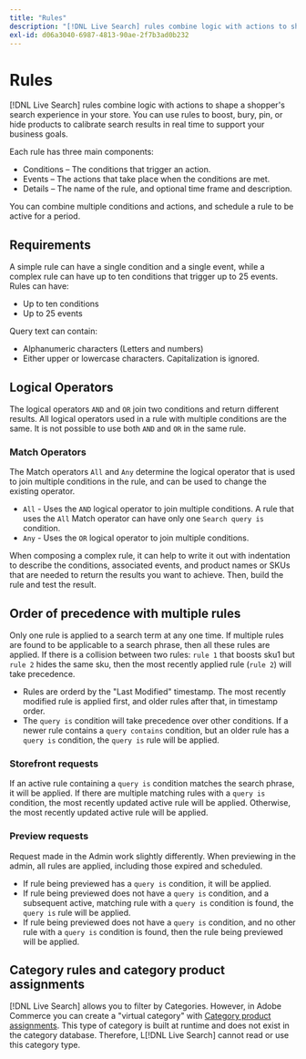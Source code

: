 ```yaml
---
title: "Rules"
description: "[!DNL Live Search] rules combine logic with actions to shape the shopping experience."
exl-id: d06a3040-6987-4813-90ae-2f7b3ad0b232
---
```

# Rules

[!DNL Live Search] rules combine logic with actions to shape a shopper's search experience in your store. You can use rules to boost, bury, pin, or hide products to calibrate search results in real time to support your business goals.

Each rule has three main components:

* Conditions – The conditions that trigger an action.
* Events – The actions that take place when the conditions are met.
* Details – The name of the rule, and optional time frame and description.

You can combine multiple conditions and actions, and schedule a rule to be active for a period.

## Requirements

A simple rule can have a single condition and a single event, while a complex rule can have up to ten conditions that trigger up to 25 events.
Rules can have:

* Up to ten conditions
* Up to 25 events

Query text can contain:

* Alphanumeric characters (Letters and numbers)
* Either upper or lowercase characters. Capitalization is ignored.

## Logical Operators

The logical operators `AND` and `OR` join two conditions and return different results. All logical operators used in a rule with multiple conditions are the same. It is not possible to use both `AND` and `OR` in the same rule.

### Match Operators

The Match operators `All` and `Any` determine the logical operator that is used to join multiple conditions in the rule, and can be used to change the existing operator.

* `All` - Uses the `AND` logical operator to join multiple conditions. A rule that uses the `All` Match operator can have only one `Search query is` condition.
* `Any` - Uses the `OR` logical operator to join multiple conditions.

When composing a complex rule, it can help to write it out with indentation to describe the conditions, associated events, and product names or SKUs that are needed to return the results you want to achieve. Then, build the rule and test the result.

## Order of precedence with multiple rules

Only one rule is applied to a search term at any one time.
If multiple rules are found to be applicable to a search phrase, then all these rules are applied. If there is a collision between two rules: `rule 1` that boosts sku1 but `rule 2` hides the same sku, then the most recently applied rule (`rule 2`) will take precedence.

* Rules are orderd by the "Last Modified" timestamp. The most recently modified rule is applied first, and older rules after that, in timestamp order.
* The `query is` condition will take precedence over other conditions. If a newer rule contains a `query contains` condition, but an older rule has a `query is` condition, the `query is` rule will be applied.

### Storefront requests

If an active rule containing a `query is` condition matches the search phrase, it will be applied. If there are multiple matching rules with a `query is` condition, the most recently updated active rule will be applied.
Otherwise, the most recently updated active rule will be applied.

### Preview requests

Request made in the Admin work slightly differently. When previewing in the admin, all rules are applied, including those expired and scheduled.

* If rule being previewed has a `query is` condition, it will be applied.
* If rule being previewed does not have a `query is` condition, and a subsequent active, matching rule with a `query is` condition is found, the `query is` rule will be applied.
* If rule being previewed does not have a `query is` condition, and no other rule with a `query is` condition is found, then the rule being previewed will be applied.

## Category rules and category product assignments

[!DNL Live Search] allows you to filter by Categories.
However, in Adobe Commerce you can create a "virtual category" with [Category product assignments](https://experienceleague.adobe.com/docs/commerce-admin/catalog/categories/products-in-category/categories-product-assignments.html). This type of category is built at runtime and does not exist in the category database. Therefore, L[!DNL Live Search] cannot read or use this category type.
